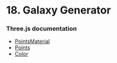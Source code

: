 # 18. Galaxy Generator

### Three.js documentation

- [PointsMaterial](https://threejs.org/docs/#api/en/materials/PointsMaterial)
- [Points](https://threejs.org/docs/#api/en/objects/Points)
- [Color](https://threejs.org/docs/index.html#api/en/math/Color)
